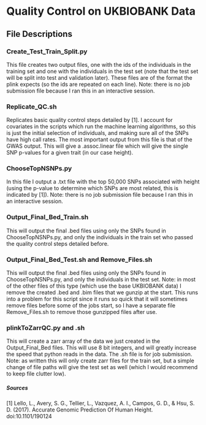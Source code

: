 # Quality Control on UKBIOBANK Data
## File Descriptions
### Create_Test_Train_Split.py
This file creates two output files, one with the ids of the individuals in the training set and one with the individuals in the test set (note that the test set will be split into test and validation later). These files are of the format the plink expects (so the ids are repeated on each line). Note: there is no job submission file because I ran this in an interactive session.
### Replicate_QC.sh
Replicates basic quality control steps detailed by [1]. I account for covariates in the scripts which run the machine learning algorithms, so this is just the initial selection of individuals, and making sure all of the SNPs have high call rates. The most important output from this file is that of the GWAS output. This will give a .assoc.linear file which will give the single SNP p-values for a given trait (in our case height).
### ChooseTopNSNPs.py
In this file I output a .txt file with the top 50,000 SNPs associated with height (using the p-value to determine which SNPs are most related, this is indicated by [1]). Note: there is no job submission file because I ran this in an interactive session.
### Output_Final_Bed_Train.sh
This will output the final .bed files using only the SNPs found in ChooseTopNSNPs.py, and only the individuals in the train set who passed the quality control steps detailed before.
### Output_Final_Bed_Test.sh and Remove_Files.sh
This will output the final .bed files using only the SNPs found in ChooseTopNSNPs.py, and only the individuals in the test set. Note: in most of the other files of this type (which use the base UKBIOBANK data) I remove the created .bed and .bim files that we gunzip at the start. This runs into a problem for this script since it runs so quick that it will sometimes remove files before some of the jobs start, so I have a separate file Remove_Files.sh to remove those gunzipped files after use.
### plinkToZarrQC.py and .sh
This will create a zarr array of the data we just created in the Output_Final_Bed files. This will use 8 bit integers, and will greatly increase the speed that python reads in the data. The .sh file is for job submission. Note: as written this will only create zarr files for the train set, but a simple change of file paths will give the test set as well (which I would recommend to keep file clutter low).
##### Sources
[1] Lello, L., Avery, S. G., Tellier, L., Vazquez, A. I., Campos, G. D., & Hsu, S. D. (2017). Accurate Genomic Prediction Of Human Height. doi:10.1101/190124
